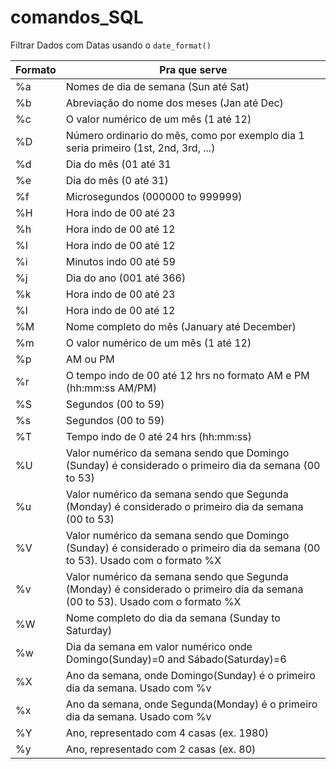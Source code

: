# comandos_SQL

Filtrar Dados com Datas usando o `date_format()`

| Formato  | Pra que serve                                                                                                                 |
| ---      | ---                                                                                                                           |
| %a       | Nomes de dia de semana (Sun até Sat)                                                                                          |
| %b       | Abreviação do nome dos meses (Jan até Dec)                                                                                    |
| %c       | O valor numérico de um mês (1 até 12)                                                                                         |
| %D       | Número ordinario do mês, como por exemplo dia 1 seria primeiro (1st, 2nd, 3rd, ...)                                           |
| %d       | Dia do mês (01 até 31                                                                                                         |
| %e       | Dia do mês (0 até 31)                                                                                                         |
| %f       | Microsegundos (000000 to 999999)                                                                                              |
| %H       | Hora indo de 00 até 23                                                                                                        |
| %h       | Hora indo de 00 até 12                                                                                                        |
| %I       | Hora indo de 00 até 12                                                                                                        |
| %i       | Minutos indo 00 até 59                                                                                                        |
| %j       | Dia do ano (001 até 366)                                                                                                      |
| %k       | Hora indo de 00 até 23                                                                                                        |
| %l       | Hora indo de 00 até 12                                                                                                        |
| %M       | Nome completo do mês (January até December)                                                                                   |
| %m       | O valor numérico de um mês (1 até 12)                                                                                         |
| %p       | AM ou PM                                                                                                                      |
| %r       | O tempo indo de 00 até 12 hrs no formato AM e PM (hh:mm:ss AM/PM)                                                             |
| %S       | Segundos (00 to 59)                                                                                                           |
| %s       | Segundos (00 to 59)                                                                                                           |
| %T       | Tempo indo de 0 até 24 hrs (hh:mm:ss)                                                                                         |
| %U       | Valor numérico da semana sendo que Domingo (Sunday) é considerado o primeiro dia da semana (00 to 53)                         |
| %u       | Valor numérico da semana sendo que Segunda (Monday) é considerado o primeiro dia da semana (00 to 53)                         |
| %V       | Valor numérico da semana sendo que Domingo (Sunday) é considerado o primeiro dia da semana (00 to 53). Usado com o formato %X |
| %v       | Valor numérico da semana sendo que Segunda (Monday) é considerado o primeiro dia da semana (00 to 53). Usado com o formato %X |
| %W       | Nome completo do dia da semana (Sunday to Saturday)                                                                           |
| %w       | Dia da semana em valor numérico onde Domingo(Sunday)=0 and Sábado(Saturday)=6                                                 |
| %X       | Ano da semana, onde Domingo(Sunday) é o primeiro dia da semana. Usado com %v                                                  |
| %x       | Ano da semana, onde Segunda(Monday) é o primeiro dia da semana. Usado com %v                                                  |
| %Y       | Ano, representado com 4 casas (ex. 1980)                                                                                      |
| %y       | Ano, representado com 2 casas (ex. 80)                                                                                        |
